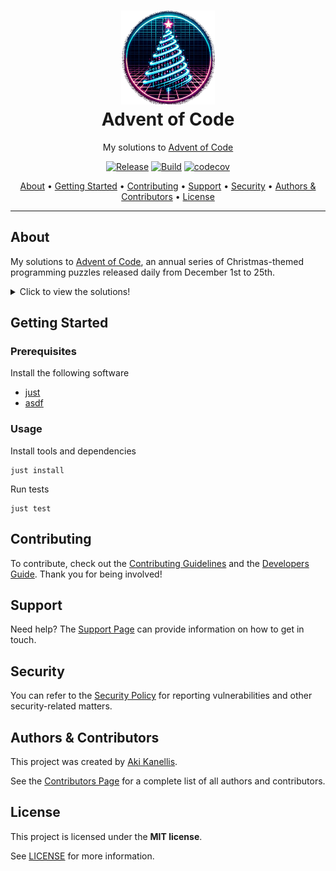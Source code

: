 <!-- markdownlint-disable MD041 -->

<div align="center">
<h1>
    <img src=docs/images/logo.png alt="Logo"><br>
    Advent of Code
</h1>

My solutions to [Advent of Code](https://adventofcode.com/)

[![Release](https://img.shields.io/github/v/release/akikanellis/advent-of-code?style=flat-square)](https://github.com/akikanellis/advent-of-code/releases)
[![Build](https://img.shields.io/github/actions/workflow/status/akikanellis/advent-of-code/build-main.yml?style=flat-square)](https://github.com/akikanellis/advent-of-code/actions/workflows/build-main.yml)
[![codecov](https://codecov.io/gh/akikanellis/advent-of-code/branch/main/graph/badge.svg)](https://codecov.io/gh/akikanellis/advent-of-code)

[About](#about)
•
[Getting Started](#getting-started)
•
[Contributing](#contributing)
•
[Support](#support)
•
[Security](#security)
•
[Authors & Contributors](#authors--contributors)
•
[License](#license)
</div>

---

## About

My solutions to [Advent of Code](https://adventofcode.com/), an annual series of Christmas-themed programming puzzles
released daily from December 1st to 25th.

<details>
    <summary>Click to view the solutions!</summary>

| Year | Day                                                                                 | Part 1 | Part 2 |
|------|-------------------------------------------------------------------------------------|--------|--------|
| 2022 | [1](advent-of-code/src/main/kotlin/com/akikanellis/adventofcode/year2022/Day01.kt)  | :star: | :star: |
| 2022 | [2](advent-of-code/src/main/kotlin/com/akikanellis/adventofcode/year2022/Day02.kt)  | :star: | :star: |
| 2022 | [3](advent-of-code/src/main/kotlin/com/akikanellis/adventofcode/year2022/Day03.kt)  | :star: | :star: |
| 2022 | [4](advent-of-code/src/main/kotlin/com/akikanellis/adventofcode/year2022/Day04.kt)  | :star: | :star: |
| 2022 | [5](advent-of-code/src/main/kotlin/com/akikanellis/adventofcode/year2022/Day05.kt)  | :star: | :star: |
| 2022 | [6](advent-of-code/src/main/kotlin/com/akikanellis/adventofcode/year2022/Day06.kt)  | :star: | :star: |
| 2022 | [7](advent-of-code/src/main/kotlin/com/akikanellis/adventofcode/year2022/Day07.kt)  | :star: | :star: |
| 2022 | [8](advent-of-code/src/main/kotlin/com/akikanellis/adventofcode/year2022/Day08.kt)  | :star: | :star: |
| 2022 | [9](advent-of-code/src/main/kotlin/com/akikanellis/adventofcode/year2022/Day09.kt)  | :star: | :star: |
| 2022 | [10](advent-of-code/src/main/kotlin/com/akikanellis/adventofcode/year2022/Day10.kt) | :star: | :star: |
| 2022 | [11](advent-of-code/src/main/kotlin/com/akikanellis/adventofcode/year2022/Day11.kt) | :star: | :star: |
| 2022 | [12](advent-of-code/src/main/kotlin/com/akikanellis/adventofcode/year2022/Day12.kt) | :star: | :star: |
| 2022 | [13](advent-of-code/src/main/kotlin/com/akikanellis/adventofcode/year2022/Day13.kt) | :star: | :star: |
| 2022 | [14](advent-of-code/src/main/kotlin/com/akikanellis/adventofcode/year2022/Day14.kt) | :star: | :star: |
| 2022 | [15](advent-of-code/src/main/kotlin/com/akikanellis/adventofcode/year2022/Day15.kt) | :star: | :star: |
| 2022 | [16](advent-of-code/src/main/kotlin/com/akikanellis/adventofcode/year2022/Day16.kt) | :star: | :star: |
| 2022 | [17](advent-of-code/src/main/kotlin/com/akikanellis/adventofcode/year2022/Day17.kt) | :star: | :star: |
| 2022 | [18](advent-of-code/src/main/kotlin/com/akikanellis/adventofcode/year2022/Day18.kt) | :star: | :star: |
| 2022 | [19](advent-of-code/src/main/kotlin/com/akikanellis/adventofcode/year2022/Day19.kt) | :star: | :star: |
| 2022 | [20](advent-of-code/src/main/kotlin/com/akikanellis/adventofcode/year2022/Day20.kt) | :star: | :star: |
| 2022 | [21](advent-of-code/src/main/kotlin/com/akikanellis/adventofcode/year2022/Day21.kt) | :star: | :star: |
| 2022 | [22](advent-of-code/src/main/kotlin/com/akikanellis/adventofcode/year2022/Day22.kt) | :star: | :star: |
| 2022 | [23](advent-of-code/src/main/kotlin/com/akikanellis/adventofcode/year2022/Day23.kt) | :star: | :star: |
| 2022 | [24](advent-of-code/src/main/kotlin/com/akikanellis/adventofcode/year2022/Day24.kt) | :star: | :star: |
| 2022 | [25](advent-of-code/src/main/kotlin/com/akikanellis/adventofcode/year2022/Day25.kt) | :star: | :star: |

</details>

## Getting Started

### Prerequisites

Install the following software

- [just](https://github.com/casey/just)
- [asdf](https://github.com/asdf-vm/asdf)

### Usage

Install tools and dependencies

```shell
just install
```

Run tests

```shell
just test
```

## Contributing

To contribute, check out the [Contributing Guidelines](docs/CONTRIBUTING.md) and
the [Developers Guide](docs/DEVELOPERS_GUIDE.md). Thank you for being involved!

## Support

Need help? The [Support Page](docs/SUPPORT.md) can provide information on how to
get in touch.

## Security

You can refer to the [Security Policy](docs/SECURITY.md) for reporting
vulnerabilities and other security-related matters.

## Authors & Contributors

This project was created by [Aki Kanellis](https://github.com/akikanellis).

See the
[Contributors Page](https://github.com/akikanellis/advent-of-code/contributors)
for a complete list of all authors and contributors.

## License

This project is licensed under the **MIT license**.

See [LICENSE](LICENSE.txt) for more information.
